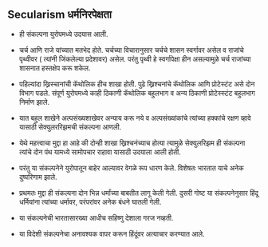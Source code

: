 
## Secularism धर्मनिरपेक्षता


-  ही संकल्पना युरोपमध्ये उदयास आली. 
- चर्च आणि राजे यांच्यात मतभेद होते. चर्चच्या विचारानुसार चर्चचे शासन स्वर्गावर असेल व राजांचे पृथ्वीवर ( त्यांनी जिंकलेल्या प्रदेशावर) असेल. परंतु पृथ्वी हे स्वर्गापेक्षा हीन असल्यामुळे चर्च राजांच्या शासनात हस्तक्षेप करू शकेल.

-  पहिल्यांदा ख्रिस्चानांची कॅथोलिक हीच शाखा होती. पुढे ख्रिश्चनांचे कॅथोलिक आणि प्रोटेस्टंट असे दोन विभाग पडले. संपूर्ण युरोपमध्ये काही ठिकाणी कॅथोलिक बहुलभाग व अन्य ठिकाणी प्रोटेस्स्टंट बहुलभाग निर्माण झाले.

-  यात बहुल शाखेने अल्पसंख्यशाखेवर अन्याय करू नये व अल्पसंख्यांकांचे त्यांच्या हक्कांचे रक्षण व्हावे यासाठी सेक्युलररिझमची संकल्पना आणली.
-  येथे महत्त्वाचा मुद्दा हा आहे की दोन्ही शाखा ख्रिश्चनंच्याच होत्या त्यामुळे सेक्युलरिझम ही संकल्पना त्यांचे दोन पंथ यामध्ये सामोपचार राहावा यासाठी उदयाला आली होती.

-  परंतु या संकल्पनेने युरोपातून बाहेर आल्यावर वेगळे रूप धारण केले. विशेषतः भारतात याचे अनेक दुष्परिणाम झाले.

-  प्रथमतः मुद्दा ही संकल्पना दोन भिन्न धर्मांच्या बाबतीत लागू केली गेली. दुसरी गोष्ट या संकल्पनेनुसार हिंदू धर्मियांना त्यांच्या धर्मावर, परंपरांवर अनेक बंधने घातली गेली.
-  या संकल्पनेची भारतासारख्या आधीच सहिष्णु देशाला गरज नव्हती.
-  या विदेशी संकल्पनेचा अनावश्यक वापर करून हिंदूंवर अत्याचार करण्यात आले.
